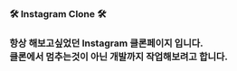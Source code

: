 <h3 aligin="center">🛠 Instagram Clone 🛠<h3>
<p aligin="left">
    항상 해보고싶었던 Instagram 클론페이지 입니다.<br>
    클론에서 멈추는것이 아닌 개발까지 작업해보려고 합니다.
</p>
